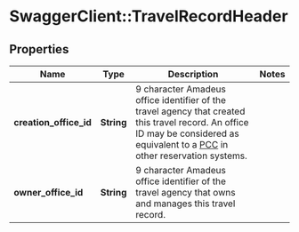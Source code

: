# SwaggerClient::TravelRecordHeader

## Properties
Name | Type | Description | Notes
------------ | ------------- | ------------- | -------------
**creation_office_id** | **String** | 9 character Amadeus office identifier of the travel agency that created this travel record. An office ID may be considered as equivalent to a <a href="https://en.wikipedia.org/wiki/Pseudo_city_code">PCC</a> in other reservation systems. |
**owner_office_id** | **String** | 9 character Amadeus office identifier of the travel agency that owns and manages this travel record. |


